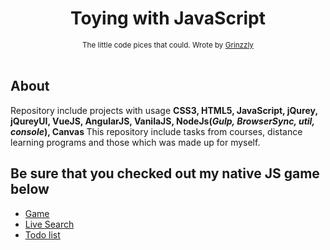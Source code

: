 <h1 align="center">Toying with JavaScript</h1>

<div align="center">
  <sub>The little code pices that could. Wrote by
  <a href="https://github.com/Grinzzly">Grinzzly</a>
  </a>
</div>

<br/>

## About

Repository include projects with usage <b>CSS3, HTML5, JavaScript, jQurey, jQureyUI, VueJS, AngularJS, VanilaJS, NodeJs(<i>Gulp, BrowserSync, util, console</i>), Canvas </b>
This repository include tasks from courses, distance learning programs and those which was made up for myself.

## Be sure that you checked out my native JS game below

* <a href="https://grinzzly.github.io/Messing-with-JS/Game/" target="_blank">Game</a><br>
* <a href="https://grinzzly.github.io/Messing-with-JS/LiveSearch/" target="_blank">Live Search</a><br>
* <a href="https://grinzzly.github.io/Messing-with-JS/ToDoList/" target="_blank">Todo list</a><br>
